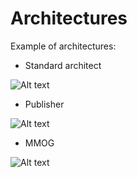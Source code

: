 # Architectures

Example of architectures:

* Standard architect

![Alt text](https://raw.github.com/joanmiespada/architectures/master/Standart-architecture.svg?sanitize=true)

* Publisher

![Alt text](https://raw.github.com/joanmiespada/architectures/master/publisher-solution.svg?sanitize=true)

* MMOG

![Alt text](https://raw.github.com/joanmiespada/architectures/master/mmog-solution.svg?sanitize=true)
